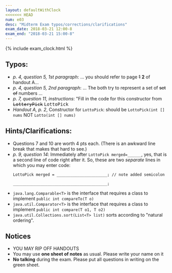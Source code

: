 ```yaml
---
layout: defaultWithClock
<<<<<<< HEAD
num: e03
desc: "Midterm Exam typos/corrections/clarifications"
exam_date: 2018-03-21 12:00-8
exam_end: "2018-03-21 15:00-8"
---
```



{% include exam_clock.html %}

<div style="display:none; clear:both;">
http://ucsb-cs56-w18.github.io/exam/e03/typos/
</div>

## Typos:

* *p. 4, question 5, 1st paragraph*: ... you should refer to page <s>1</s> <b>2</b> of handout A...
* *p. 4, question 5, 2nd paragraph*: ... The both try to represent a set of <s>set of</s> numbers ...
* *p. 7, question 11, instructions*: "Fill in the code for this constructor from <s><tt>LotteryPick</tt></s> <tt>LottoPick</tt>
* *Handout A, p. 2*, Constructor for `LottoPick`: should be `LottoPick(int [] nums` NOT `Lotto(int [] nums)`

## Hints/Clarifications:

* Questions 7 and 10 are worth 4 pts each.  (There is an awkward line break that makes that hard to see.)
* *p. 9, question 14*: Immediately after `LottoPick merged=______`, yes, that is a second line of code right after it.
   So, these are two *separate* lines in which you may enter code:
   ```
   LottoPick merged = ______________________; // note added semicolon
   
   _________________________________________;
   ```
* `java.lang.Comparable<T>` is the interface that requires a class to implement `public int compareTo(T o)`
* `java.util.Comparator<T>` is the interface that requires a class to implement `public int compare(T o1, T o2)`
* `java.util.Collections.sort(List<T> list)` sorts according to "natural ordering".


## Notices

* YOU MAY RIP OFF HANDOUTS
* You may use **one sheet of notes** as usual.  Please write your name on it
* **No talking** during the exam.  Please put all questions in writing on the green sheet.


